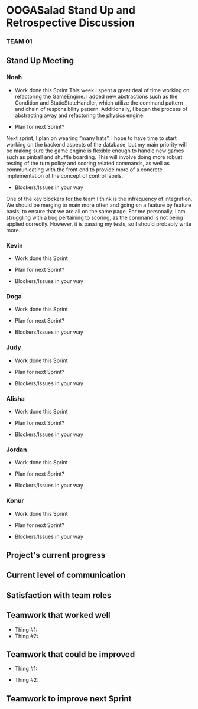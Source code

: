 # OOGASalad Stand Up and Retrospective Discussion

### TEAM 01

## Stand Up Meeting

### Noah

* Work done this Sprint
  This week I spent a great deal of time working on refactoring the GameEngine. I added new
  abstractions such as the Condition and StaticStateHandler, which utilize the command pattern and
  chain of responsibility pattern. Additionally, I began the process of abstracting away and
  refactoring the physics engine.

* Plan for next Sprint?

Next sprint, I plan on wearing “many hats”. I hope to have time to start working on the backend
aspects of the database, but my main priority will be making sure the game engine is flexible enough
to handle new games such as pinball and shuffle boarding. This will involve doing more robust
testing of the turn policy and scoring related commands, as well as communicating with the front end
to provide more of a concrete implementation of the concept of control labels.

* Blockers/Issues in your way

One of the key blockers for the team I think is the infrequency of integration. We should be merging
to main more often and going on a feature by feature basis, to ensure that we are all on the same
page. For me personally, I am struggling with a bug pertaining to scoring, as the command is not
being applied correctly. However, it is passing my tests, so I should probably write more.

### Kevin

* Work done this Sprint

* Plan for next Sprint?

* Blockers/Issues in your way

### Doga

* Work done this Sprint

* Plan for next Sprint?

* Blockers/Issues in your way

### Judy

* Work done this Sprint

* Plan for next Sprint?

* Blockers/Issues in your way

### Alisha

* Work done this Sprint

* Plan for next Sprint?

* Blockers/Issues in your way

### Jordan

* Work done this Sprint

* Plan for next Sprint?

* Blockers/Issues in your way

### Konur

* Work done this Sprint 

* Plan for next Sprint?  

* Blockers/Issues in your way 

## Project's current progress

## Current level of communication

## Satisfaction with team roles

## Teamwork that worked well

* Thing #1:
* Thing #2:

## Teamwork that could be improved

* Thing #1:

* Thing #2:

## Teamwork to improve next Sprint

